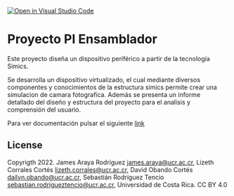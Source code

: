 [![Open in Visual Studio Code](https://classroom.github.com/assets/open-in-vscode-c66648af7eb3fe8bc4f294546bfd86ef473780cde1dea487d3c4ff354943c9ae.svg)](https://classroom.github.com/online_ide?assignment_repo_id=7710818&assignment_repo_type=AssignmentRepo)

# Proyecto PI Ensamblador

Este proyecto diseña un dispositivo periférico a partir de la tecnología Simics. 

Se desarrolla un dispositivo virtualizado, el cual mediante diversos componentes y conocimientos de la estructura simics  permite  crear  una simulacion de camara fotografica. Además se presenta un informe detallado del diseño y estructura del proyecto para el analisis y comprensión del usuario.  

Para ver documentación pulsar el siguiente [link](https://github.com/ECCIUCRLQ/proyecto-nevergiveup/blob/main/Proyecto/Documentaci%C3%B3n/Documentaci%C3%B3n.md)

## License

Copyrigth 2022. James Araya Rodríguez james.araya@ucr.ac.cr, Lizeth Corrales Cortés lizeth.corrales@ucr.ac.cr, David Obando Cortés dailyn.obando@ucr.ac.cr, Sebastián Rodríguez Tencio sebastian.rodrigueztencio@ucr.ac.cr, Universidad de Costa Rica. CC BY 4.0
